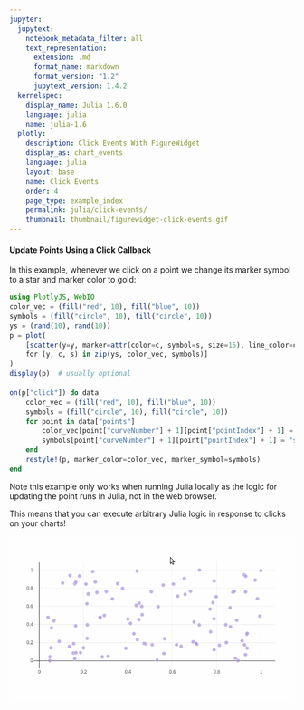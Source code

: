 ```yaml
---
jupyter:
  jupytext:
    notebook_metadata_filter: all
    text_representation:
      extension: .md
      format_name: markdown
      format_version: "1.2"
      jupytext_version: 1.4.2
  kernelspec:
    display_name: Julia 1.6.0
    language: julia
    name: julia-1.6
  plotly:
    description: Click Events With FigureWidget
    display_as: chart_events
    language: julia
    layout: base
    name: Click Events
    order: 4
    page_type: example_index
    permalink: julia/click-events/
    thumbnail: thumbnail/figurewidget-click-events.gif
---
```


#### Update Points Using a Click Callback

In this example, whenever we click on a point we change its marker symbol to a star and marker color to gold:

```julia
using PlotlyJS, WebIO
color_vec = (fill("red", 10), fill("blue", 10))
symbols = (fill("circle", 10), fill("circle", 10))
ys = (rand(10), rand(10))
p = plot(
    [scatter(y=y, marker=attr(color=c, symbol=s, size=15), line_color=c[1])
    for (y, c, s) in zip(ys, color_vec, symbols)]
)
display(p)  # usually optional

on(p["click"]) do data
    color_vec = (fill("red", 10), fill("blue", 10))
    symbols = (fill("circle", 10), fill("circle", 10))
    for point in data["points"]
        color_vec[point["curveNumber"] + 1][point["pointIndex"] + 1] = "gold"
        symbols[point["curveNumber"] + 1][point["pointIndex"] + 1] = "star"
    end
    restyle!(p, marker_color=color_vec, marker_symbol=symbols)
end
```

Note this example only works when running Julia locally as the logic for updating the point runs in Julia, not in the web browser.

This means that you can execute arbitrary Julia logic in response to clicks on your charts!

<img src='https://raw.githubusercontent.com/michaelbabyn/plot_data/master/figurewidget-click-event.gif'>
